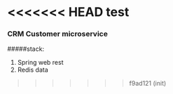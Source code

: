 <<<<<<< HEAD
test
=======
### CRM Customer microservice

#####stack:
   1. Spring web rest
   2. Redis data
>>>>>>> f9ad121 (init)
